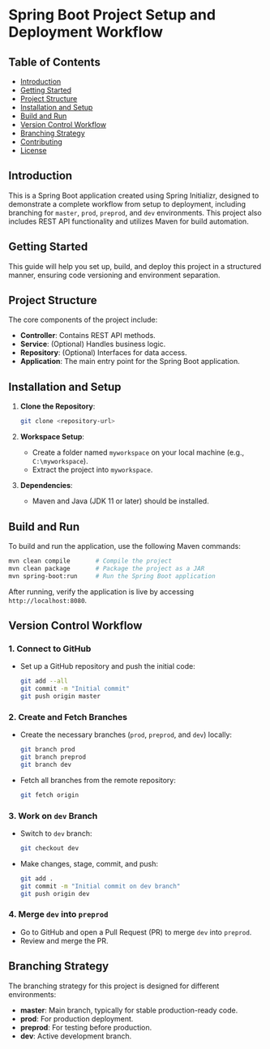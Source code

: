 
# Spring Boot Project Setup and Deployment Workflow

## Table of Contents
- [Introduction](#introduction)
- [Getting Started](#getting-started)
- [Project Structure](#project-structure)
- [Installation and Setup](#installation-and-setup)
- [Build and Run](#build-and-run)
- [Version Control Workflow](#version-control-workflow)
- [Branching Strategy](#branching-strategy)
- [Contributing](#contributing)
- [License](#license)

## Introduction
This is a Spring Boot application created using Spring Initializr, designed to demonstrate a complete workflow from setup to deployment, including branching for `master`, `prod`, `preprod`, and `dev` environments. This project also includes REST API functionality and utilizes Maven for build automation.

## Getting Started
This guide will help you set up, build, and deploy this project in a structured manner, ensuring code versioning and environment separation.

## Project Structure
The core components of the project include:
- **Controller**: Contains REST API methods.
- **Service**: (Optional) Handles business logic.
- **Repository**: (Optional) Interfaces for data access.
- **Application**: The main entry point for the Spring Boot application.

## Installation and Setup

1. **Clone the Repository**:
   ```bash
   git clone <repository-url>
   ```
2. **Workspace Setup**:
   - Create a folder named `myworkspace` on your local machine (e.g., `C:\myworkspace`).
   - Extract the project into `myworkspace`.

3. **Dependencies**:
   - Maven and Java (JDK 11 or later) should be installed.

## Build and Run

To build and run the application, use the following Maven commands:

```bash
mvn clean compile       # Compile the project
mvn clean package       # Package the project as a JAR
mvn spring-boot:run     # Run the Spring Boot application
```

After running, verify the application is live by accessing `http://localhost:8080`.

## Version Control Workflow

### 1. **Connect to GitHub**
   - Set up a GitHub repository and push the initial code:
     ```bash
     git add --all
     git commit -m "Initial commit"
     git push origin master
     ```

### 2. **Create and Fetch Branches**
   - Create the necessary branches (`prod`, `preprod`, and `dev`) locally:
     ```bash
     git branch prod
     git branch preprod
     git branch dev
     ```
   - Fetch all branches from the remote repository:
     ```bash
     git fetch origin
     ```

### 3. **Work on `dev` Branch**
   - Switch to `dev` branch:
     ```bash
     git checkout dev
     ```
   - Make changes, stage, commit, and push:
     ```bash
     git add .
     git commit -m "Initial commit on dev branch"
     git push origin dev
     ```

### 4. **Merge `dev` into `preprod`**
   - Go to GitHub and open a Pull Request (PR) to merge `dev` into `preprod`.
   - Review and merge the PR.

## Branching Strategy
The branching strategy for this project is designed for different environments:
- **master**: Main branch, typically for stable production-ready code.
- **prod**: For production deployment.
- **preprod**: For testing before production.
- **dev**: Active development branch.


